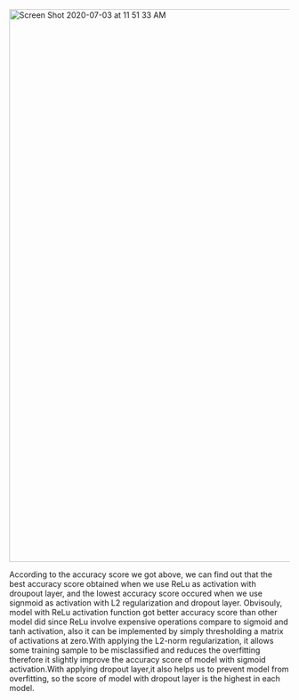 <img width="993" alt="Screen Shot 2020-07-03 at 11 51 33 AM" src="https://user-images.githubusercontent.com/65793583/86484173-9fc1ba80-bd23-11ea-90a3-27fac05ada12.png">

According to the accuracy score we got above, we can find out that the best accuracy score obtained when we use ReLu as activation with droupout layer, and the lowest accuracy score occured when we use signmoid as activation with L2 regularization and dropout layer. Obvisouly, model with ReLu activation function got better accuracy score than other model did since ReLu involve expensive operations compare to sigmoid and tanh activation, also it can be implemented by simply thresholding a matrix of activations at zero.With applying the L2-norm regularization, it allows some training sample to be misclassified and reduces the overfitting therefore it slightly improve the accuracy score of model with sigmoid activation.With applying dropout layer,it also helps us to prevent model from overfitting, so the score of model with dropout layer is the highest in each model.
